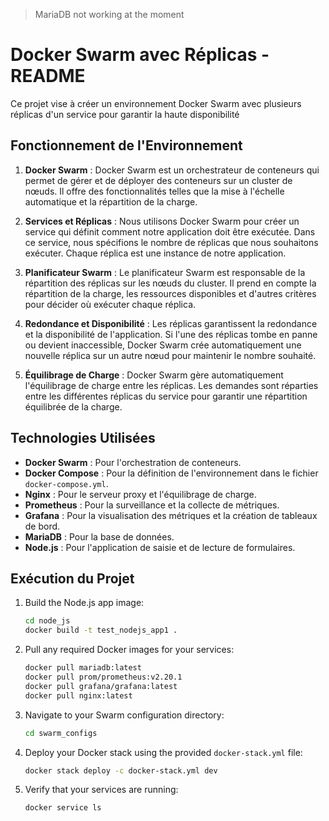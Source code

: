 
> MariaDB not working at the moment

# Docker Swarm avec Réplicas - README

Ce projet vise à créer un environnement Docker Swarm avec plusieurs réplicas d'un service pour garantir la haute disponibilité 

## Fonctionnement de l'Environnement

1. **Docker Swarm** : Docker Swarm est un orchestrateur de conteneurs qui permet de gérer et de déployer des conteneurs sur un cluster de nœuds. Il offre des fonctionnalités telles que la mise à l'échelle automatique et la répartition de la charge.

2. **Services et Réplicas** : Nous utilisons Docker Swarm pour créer un service qui définit comment notre application doit être exécutée. Dans ce service, nous spécifions le nombre de réplicas que nous souhaitons exécuter. Chaque réplica est une instance de notre application.

3. **Planificateur Swarm** : Le planificateur Swarm est responsable de la répartition des réplicas sur les nœuds du cluster. Il prend en compte la répartition de la charge, les ressources disponibles et d'autres critères pour décider où exécuter chaque réplica.

4. **Redondance et Disponibilité** : Les réplicas garantissent la redondance et la disponibilité de l'application. Si l'une des réplicas tombe en panne ou devient inaccessible, Docker Swarm crée automatiquement une nouvelle réplica sur un autre nœud pour maintenir le nombre souhaité.

5. **Équilibrage de Charge** : Docker Swarm gère automatiquement l'équilibrage de charge entre les réplicas. Les demandes sont réparties entre les différentes réplicas du service pour garantir une répartition équilibrée de la charge.

## Technologies Utilisées

- **Docker Swarm** : Pour l'orchestration de conteneurs.
- **Docker Compose** : Pour la définition de l'environnement dans le fichier `docker-compose.yml`.
- **Nginx** : Pour le serveur proxy et l'équilibrage de charge.
- **Prometheus** : Pour la surveillance et la collecte de métriques.
- **Grafana** : Pour la visualisation des métriques et la création de tableaux de bord.
- **MariaDB** : Pour la base de données.
- **Node.js** : Pour l'application de saisie et de lecture de formulaires.

## Exécution du Projet

1. Build the Node.js app image:

   ```bash
   cd node_js
   docker build -t test_nodejs_app1 .
   ```

2. Pull any required Docker images for your services:

   ```bash
   docker pull mariadb:latest
   docker pull prom/prometheus:v2.20.1
   docker pull grafana/grafana:latest
   docker pull nginx:latest
   ```

3. Navigate to your Swarm configuration directory:

   ```bash
   cd swarm_configs
   ```

4. Deploy your Docker stack using the provided `docker-stack.yml` file:

   ```bash
   docker stack deploy -c docker-stack.yml dev
   ```

5. Verify that your services are running:

   ```bash
   docker service ls
   ```
